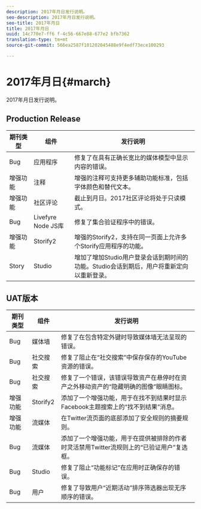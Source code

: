 ```yaml
---
description: 2017年月日发行说明。
seo-description: 2017年月日发行说明。
seo-title: 2017年月日
title: 2017年月日
uuid: 14c770e7-ff6 f-4c56-667e88-677e2 bfb7362
translation-type: tm+mt
source-git-commit: 566ea2587f101202045488e9f4edf73ece100293

---
```



# 2017年月日{#march}

2017年月日发行说明。

## Production Release

| **期刊类型** | **组件** | **发行说明** |
|---|---|---|
| Bug | 应用程序 | 修复了在具有正确长宽比的媒体模型中显示内容的错误。 |
| 增强功能 | 注释 | 增强的注释可支持更多辅助功能标准，包括字体颜色和替代文本。 |
| 增强功能 | 社区评论 | 截止到月日。2017社区评论将处于只读模式。 |
| Bug | Livefyre Node JS库 | 修复了集合验证程序中的错误。 |
| 增强功能 | Storify2 | 增强的Storify2，支持在同一页面上允许多个Storify应用程序的功能。 |
| Story | Studio | 增加了增加Studio用户登录会话到期时间的功能。Studio会话到期后，用户将重新定向以重新登录。 |

## UAT版本

| **期刊类型** | **组件** | **发行说明** |
|---|---|---|
| Bug | 媒体墙 | 修复了在包含特定外键时导致媒体墙无法呈现的错误。 |
| Bug | 社交搜索 | 修复了阻止在“社交搜索”中保存保存的YouTube资源的错误。 |
| Bug | 社交搜索 | 修复了一个错误，该错误导致资产在悬停时在资产之外移动资产的“隐藏明确的图像”眼睛图标。 |
| 增强功能 | Storify2 | 添加了一个增强功能，用于在找不到结果时显示Facebook主题搜索上的“找不到结果”消息。 |
| 增强功能 | 流媒体 | 在Twitter流页面的底部添加了安全规则的摘要规则。 |
| Bug | 流媒体 | 添加了一个增强功能，用于在提供被排除的作者时灵活禁用Twitter流规则上的“已验证用户”复选框。 |
| Bug | Studio | 修复了阻止“功能标记”在应用时正确保存的错误。 |
| Bug | 用户 | 修复了导致用户“近期活动”排序筛选器出现无序顺序的错误。 |

